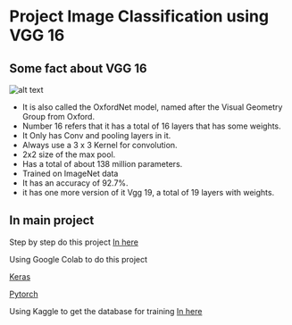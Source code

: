 # Project Image Classification using VGG 16
## Some fact about VGG 16

![alt text](https://github.com/18520381/434_Project_10/blob/7786f5a7ddf8a849a866ee62dff1dbfa0d3782a5/VGG16%20Project/vgg16.png)

- It is also called the OxfordNet model, named after the Visual Geometry Group from Oxford.
- Number 16 refers that it has a total of 16 layers that has some weights.
- It Only has Conv and pooling layers in it.
- Always use a 3 x 3 Kernel for convolution.
- 2x2 size of the max pool.
- Has a total of about 138 million parameters.
- Trained on ImageNet data
- It has an accuracy of 92.7%.
- it has one more version of it Vgg 19, a total of 19 layers with weights.

## In main project
Step by step do this project [In here](https://medium.com/pythoneers/vgg-16-architecture-implementation-and-practical-use-e0fef1d14557)

Using Google Colab to do this project 

[Keras](https://github.com/18520381/434_Project_10/blob/bc356033cd6840c546a606906aec6a4c4f2487bd/VGG16%20Project/Image_Classification.ipynb)

[Pytorch](https://github.com/18520381/434_Project_10/blob/633e25362f979f071f447ad4bba01540b573714c/VGG16%20Project/test.ipynb)

Using Kaggle to get the database for training [In here](https://www.kaggle.com/)
